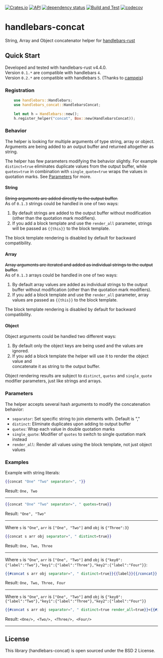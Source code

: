[![Crates.io](https://img.shields.io/crates/v/handlebars-concat?color=4d76ae)](https://crates.io/crates/handlebars-concat)
[![API](https://docs.rs/handlebars-concat/badge.svg)](https://docs.rs/handlebars-concat)
[![dependency status](https://deps.rs/repo/github/iganev/handlebars-concat/status.svg)](https://deps.rs/repo/github/iganev/handlebars-concat)
[![Build and Test](https://github.com/iganev/handlebars-concat/actions/workflows/rust.yml/badge.svg)](https://github.com/iganev/handlebars-concat/actions/workflows/rust.yml)
[![codecov](https://codecov.io/github/iganev/handlebars-concat/graph/badge.svg?token=B5P2TAV5BB)](https://codecov.io/github/iganev/handlebars-concat)

# handlebars-concat
String, Array and Object concatenator helper for [handlebars-rust](https://github.com/sunng87/handlebars-rust)

## Quick Start

Developed and tested with handlebars-rust v4.4.0.  
Version `0.1.*` are compatible with handlebars `4`.  
Version `0.2.*` are compatible with handlebars `5`. (Thanks to [campeis](https://github.com/campeis))

### Registration

```rust
    use handlebars::Handlebars;
    use handlebars_concat::HandlebarsConcat;
    
    let mut h = Handlebars::new();
    h.register_helper("concat", Box::new(HandlebarsConcat));
```

### Behavior

The helper is looking for multiple arguments of type string, array or object. Arguments are being added to an output buffer and returned altogether as string.   

The helper has few parameters modifying the behavior slightly. For example `distinct=true` eliminates duplicate values from the output buffer, while `quotes=true` in combination with `single_quote=true` wraps the values in quotation marks. See [Parameters](#parameters) for more. 

#### String
~~String arguments are added directly to the output buffer.~~  
As of `0.1.3` strings could be handled in one of two ways:
1. By default strings are added to the output buffer without modification (other than the quotation mark modifiers).
2. If you add a block template and use the `render_all` parameter, strings will be passed as `{{this}}` to the block template.  

The block template rendering is disabled by default for backward compatibility.

#### Array
~~Array arguments are iterated and added as individual strings to the output buffer.~~  
As of `0.1.3` arrays could be handled in one of two ways:
1. By default array values are added as individual strings to the output buffer without modification (other than the quotation mark modifiers).
2. If you add a block template and use the `render_all` parameter, array values are passed as `{{this}}` to the block template.  

The block template rendering is disabled by default for backward compatibility.

#### Object
Object arguments could be handled two different ways:
1. By default only the object keys are being used and the values are ignored.
2. If you add a block template the helper will use it to render the object value and  
concatenate it as string to the output buffer.

Object rendering results are subject to `distinct`, `quotes` and `single_quote` modifier parameters, just like strings and arrays.  

### Parameters

The helper accepts several hash arguments to modify the concatenation behavior:
- `separator`: Set specific string to join elements with. Default is ","
- `distinct`: Eliminate duplicates upon adding to output buffer
- `quotes`: Wrap each value in double quotation marks
- `single_quote`: Modifier of `quotes` to switch to single quotation mark instead
- `render_all`: Render all values using the block template, not just object values

### Examples

Example with string literals:

```handlebars
{{concat "One" "Two" separator=", "}}
```

Result: `One, Two`

---

```handlebars
{{concat "One" "Two" separator=", " quotes=true}}
```

Result: `"One", "Two"`

---

Where `s` is `"One"`, `arr` is `["One", "Two"]` and `obj` is `{"Three":3}`

```handlebars
{{concat s arr obj separator=", " distinct=true}}
```

Result: `One, Two, Three`

---

Where `s` is `"One"`, `arr` is `["One", "Two"]` and `obj` is `{"key0":{"label":"Two"},"key1":{"label":"Three"},"key2":{"label":"Four"}}`:

```handlebars
{{#concat s arr obj separator=", " distinct=true}}{{label}}{{/concat}}
```

Result: `One, Two, Three, Four`

---

Where `s` is `"One"`, `arr` is `["One", "Two"]` and `obj` is `{"key0":{"label":"Two"},"key1":{"label":"Three"},"key2":{"label":"Four"}}`

```handlebars
{{#concat s arr obj separator=", " distinct=true render_all=true}}<{{#if label}}{{label}}{{else}}{{this}}{{/if}}/>{{/concat}}
```

Result: `<One/>, <Two/>, <Three/>, <Four/>`

---

## License

This library (handlebars-concat) is open sourced under the BSD 2 License.  
